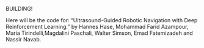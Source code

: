 BUILDING! 

Here will be the code for: “Ultrasound-Guided Robotic Navigation with Deep Reinforcement Learning.” by Hannes Hase, Mohammad Farid Azampour, Maria Tirindelli,Magdalini Paschali, Walter Simson, Emad Fatemizadeh and Nassir Navab.
